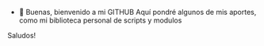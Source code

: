 - 👋 Buenas, bienvenido a mi GITHUB
Aquí pondré algunos de mis aportes, como mi biblioteca personal de scripts y modulos

Saludos!

<!---
leandropifano/leandropifano is a ✨ special ✨ repository because its `README.md` (this file) appears on your GitHub profile.
You can click the Preview link to take a look at your changes.
--->
